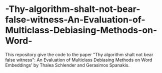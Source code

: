 # -Thy-algorithm-shalt-not-bear-false-witness-An-Evaluation-of-Multiclass-Debiasing-Methods-on-Word-
This repository give the code to the paper "Thy algorithm shalt not bear false witness": An Evaluation of Multiclass Debiasing Methods on Word Embeddings' by Thalea Schlender and Gerasimos Spanakis. 
